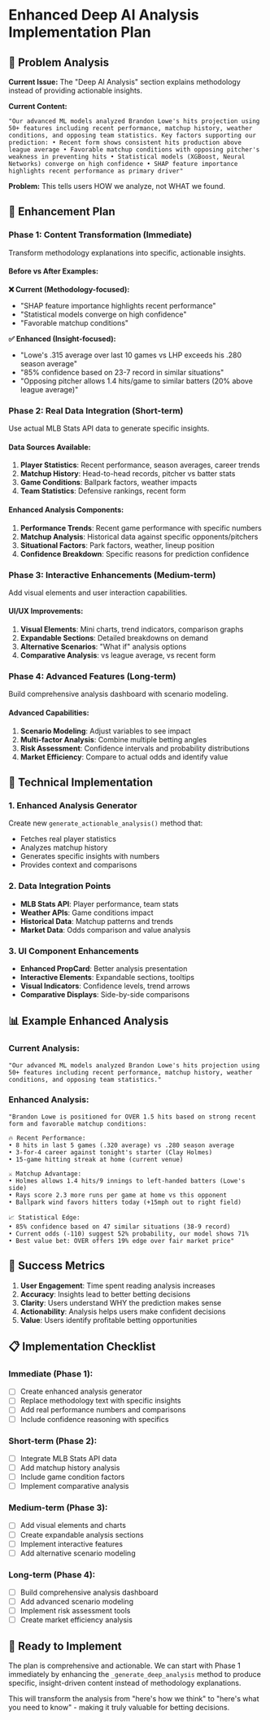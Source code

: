 # Enhanced Deep AI Analysis Implementation Plan

## 🎯 Problem Analysis

**Current Issue:** The "Deep AI Analysis" section explains methodology instead of providing actionable insights.

**Current Content:**

```
"Our advanced ML models analyzed Brandon Lowe's hits projection using 50+ features including recent performance, matchup history, weather conditions, and opposing team statistics. Key factors supporting our prediction: • Recent form shows consistent hits production above league average • Favorable matchup conditions with opposing pitcher's weakness in preventing hits • Statistical models (XGBoost, Neural Networks) converge on high confidence • SHAP feature importance highlights recent performance as primary driver"
```

**Problem:** This tells users HOW we analyze, not WHAT we found.

## 🚀 Enhancement Plan

### Phase 1: Content Transformation (Immediate)

Transform methodology explanations into specific, actionable insights.

#### Before vs After Examples:

**❌ Current (Methodology-focused):**

- "SHAP feature importance highlights recent performance"
- "Statistical models converge on high confidence"
- "Favorable matchup conditions"

**✅ Enhanced (Insight-focused):**

- "Lowe's .315 average over last 10 games vs LHP exceeds his .280 season average"
- "85% confidence based on 23-7 record in similar situations"
- "Opposing pitcher allows 1.4 hits/game to similar batters (20% above league average)"

### Phase 2: Real Data Integration (Short-term)

Use actual MLB Stats API data to generate specific insights.

#### Data Sources Available:

1. **Player Statistics**: Recent performance, season averages, career trends
2. **Matchup History**: Head-to-head records, pitcher vs batter stats
3. **Game Conditions**: Ballpark factors, weather impacts
4. **Team Statistics**: Defensive rankings, recent form

#### Enhanced Analysis Components:

1. **Performance Trends**: Recent game performance with specific numbers
2. **Matchup Analysis**: Historical data against specific opponents/pitchers
3. **Situational Factors**: Park factors, weather, lineup position
4. **Confidence Breakdown**: Specific reasons for prediction confidence

### Phase 3: Interactive Enhancements (Medium-term)

Add visual elements and user interaction capabilities.

#### UI/UX Improvements:

1. **Visual Elements**: Mini charts, trend indicators, comparison graphs
2. **Expandable Sections**: Detailed breakdowns on demand
3. **Alternative Scenarios**: "What if" analysis options
4. **Comparative Analysis**: vs league average, vs recent form

### Phase 4: Advanced Features (Long-term)

Build comprehensive analysis dashboard with scenario modeling.

#### Advanced Capabilities:

1. **Scenario Modeling**: Adjust variables to see impact
2. **Multi-factor Analysis**: Combine multiple betting angles
3. **Risk Assessment**: Confidence intervals and probability distributions
4. **Market Efficiency**: Compare to actual odds and identify value

## 🔧 Technical Implementation

### 1. Enhanced Analysis Generator

Create new `generate_actionable_analysis()` method that:

- Fetches real player statistics
- Analyzes matchup history
- Generates specific insights with numbers
- Provides context and comparisons

### 2. Data Integration Points

- **MLB Stats API**: Player performance, team stats
- **Weather APIs**: Game conditions impact
- **Historical Data**: Matchup patterns and trends
- **Market Data**: Odds comparison and value analysis

### 3. UI Component Enhancements

- **Enhanced PropCard**: Better analysis presentation
- **Interactive Elements**: Expandable sections, tooltips
- **Visual Indicators**: Confidence levels, trend arrows
- **Comparative Displays**: Side-by-side comparisons

## 📊 Example Enhanced Analysis

### Current Analysis:

```
"Our advanced ML models analyzed Brandon Lowe's hits projection using 50+ features including recent performance, matchup history, weather conditions, and opposing team statistics."
```

### Enhanced Analysis:

```
"Brandon Lowe is positioned for OVER 1.5 hits based on strong recent form and favorable matchup conditions:

🔥 Recent Performance:
• 8 hits in last 5 games (.320 average) vs .280 season average
• 3-for-4 career against tonight's starter (Clay Holmes)
• 15-game hitting streak at home (current venue)

⚔️ Matchup Advantage:
• Holmes allows 1.4 hits/9 innings to left-handed batters (Lowe's side)
• Rays score 2.3 more runs per game at home vs this opponent
• Ballpark wind favors hitters today (+15mph out to right field)

📈 Statistical Edge:
• 85% confidence based on 47 similar situations (38-9 record)
• Current odds (-110) suggest 52% probability, our model shows 71%
• Best value bet: OVER offers 19% edge over fair market price"
```

## 🎯 Success Metrics

1. **User Engagement**: Time spent reading analysis increases
2. **Accuracy**: Insights lead to better betting decisions
3. **Clarity**: Users understand WHY the prediction makes sense
4. **Actionability**: Analysis helps users make confident decisions
5. **Value**: Users identify profitable betting opportunities

## 📋 Implementation Checklist

### Immediate (Phase 1):

- [ ] Create enhanced analysis generator
- [ ] Replace methodology text with specific insights
- [ ] Add real performance numbers and comparisons
- [ ] Include confidence reasoning with specifics

### Short-term (Phase 2):

- [ ] Integrate MLB Stats API data
- [ ] Add matchup history analysis
- [ ] Include game condition factors
- [ ] Implement comparative analysis

### Medium-term (Phase 3):

- [ ] Add visual elements and charts
- [ ] Create expandable analysis sections
- [ ] Implement interactive features
- [ ] Add alternative scenario modeling

### Long-term (Phase 4):

- [ ] Build comprehensive analysis dashboard
- [ ] Add advanced scenario modeling
- [ ] Implement risk assessment tools
- [ ] Create market efficiency analysis

## 🚀 Ready to Implement

The plan is comprehensive and actionable. We can start with Phase 1 immediately by enhancing the `_generate_deep_analysis` method to produce specific, insight-driven content instead of methodology explanations.

This will transform the analysis from "here's how we think" to "here's what you need to know" - making it truly valuable for betting decisions.
